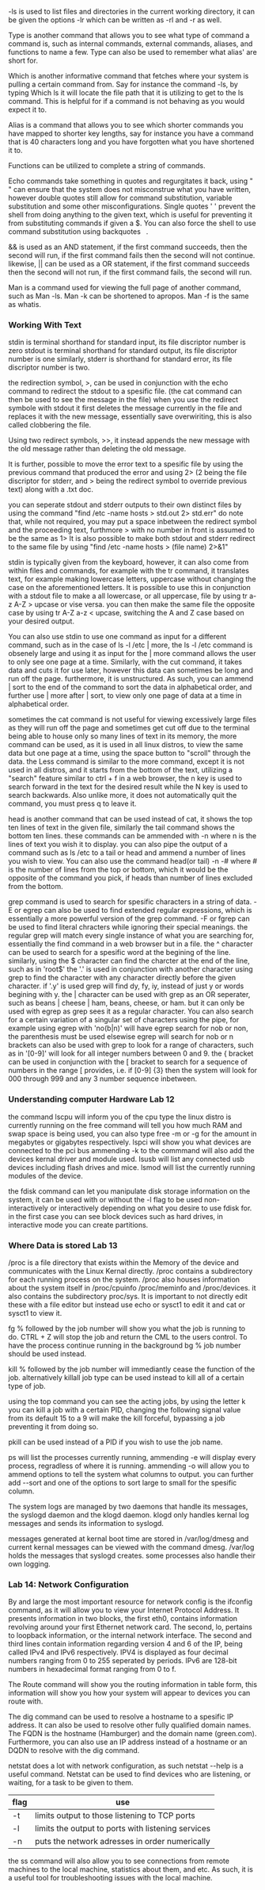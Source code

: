 -ls is used to list files and directories in the current working directory, it can be given the options -lr which can be written as -rl and -r as well. 

Type is another command that allows you to see what type of command a command is, such as  internal commands, external commands, aliases, and functions to name a few. Type can also be used to remember what alias' are short for.

Which is another informative command that fetches where your system is pulling a certain command from. Say for instance the command -ls, by typing Which ls it will locate the file path that it is utilizing to get to the ls command. This is helpful for if a command is not behaving as you would expect it to.

Alias is a command that allows you to see which shorter commands you have mapped to shorter key lengths, say for instance you have a command that is 40 characters long and you have forgotten what you have shortened it to.

Functions can be utilized to complete a string of commands. 

Echo commands take something in quotes and regurgitates it back, using " " can ensure that the system does not misconstrue what you have written, however double quotes still allow for command substitution, variable substitution and some other misconfigurations. Single quotes ' ' prevent the shell from doing anything to the given text, which is useful for preventing it from substituting commands if given a $. You can also force the shell to use command substitution using backquotes ` `.

&& is used as an AND statement, if the first command succeeds, then the second will run, if the first command fails then the second will not continue. likewise, || can be used as a OR statement, if the first command succeeds then the second will not run, if the first command fails, the second will run.

Man is a command used for viewing the full page of another command, such as Man -ls. Man -k can be shortened to apropos. Man -f is the same as whatis. 



### Working With Text
stdin is terminal shorthand for standard input, its file discriptor number is zero
stdout is terminal shorthand for standard output, its file discriptor number is one
similarly, stderr is shorthand for standard error, its file discriptor number is two.

the redirection symbol, >, can be used in conjunction with the echo command to redirect the stdout to a spesific file. (the cat command can then be used to see the message in the file)
when you use the redirect symbole with stdout it first deletes the message currently in the file and replaces it with the new message, essentially save overwiriting, this is also called clobbering the file.

Using two redirect symbols, >>, it instead appends the new message with the old message rather than deleting the old message. 

It is further, possible to move the error text to a spesific file by using the previous command that produced the error and using 2> (2 being the file discriptor for stderr, and > being the redirect symbol to override previous text) along with a .txt doc.

you can seperate stdout and stderr outputs to their own distinct files by using the command "find /etc -name hosts > std.out 2> std.err" do note that, while not required, you may put a space inbetween the redirect symbol and the proceeding text, furthmore > with no number in front is assumed to be the same as 1>
It is also possible to make both stdout and stderr redirect to the same file by using "find /etc -name hosts > (file name) 2>&1"

stdin is typically given from the keyboard, however, it can also come from within files and commands, for example with the tr command, it translates text, for example making lowercase letters, uppercase without changing the case on the aforementioned letters. It is possible to use this in conjunction with a stdout file to make a all lowercase, or all uppercase, file by using tr a-z A-Z > upcase or vise versa.
you can then make the same file the opposite case by using tr A-Z a-z < upcase, switching the A and Z case based on your desired output. 

You can also use stdin to use one command as input for a different command, such as in the case of ls -l /etc | more, the ls -l /etc command is obsenely large and using it as input for the | more command allows the user to only see one page at a time. 
Similarly, with the cut command, it takes data and cuts it for use later, however this data can sometimes be long and run off the page. furthermore, it is unstructured. As such, you can ammend | sort to the end of the command to sort the data in alphabetical order, and further use | more after | sort, to view only one page of data at a time in alphabetical order.

sometimes the cat command is not useful for viewing excessively large files as they will run off the page and sometimes get cut off due to the terminal being able to house only so many lines of text in its memory, the more command can be used, as it is used in all linux distros, to view the same data but one page at a time, using the space button to "scroll" through the data. the Less command is similar to the more command, except it is not used in all distros, and it starts from the bottom of the text, utilizing a "search" feature similar to ctrl + f in a web browser, the n key is used to search forward in the text for the desired result while the N key is used to search backwards. Also unlike more, it does not automatically quit the command, you must press q to leave it. 

head is another command that can be used instead of cat, it shows the top ten lines of text in the given file, similarly the tail command shows the bottom ten lines. these commands can be ammended with -n where n is the lines of text you wish it to display. you can also pipe the output of a command such as ls /etc to a tail or head and ammend a number of lines you wish to view. You can also use the command head(or tail) -n -# where # is the number of lines from the top or bottom, which it would be the opposite of the command you pick, if heads than number of lines excluded from the bottom. 

grep command is used to search for spesific characters in a string of data. -E or egrep can also be used to find extended regular expressions, which is essentially a more powerful version of the grep command. -F or fgrep can be used to find literal chracters while ignoring their special meanings. 
the regular grep will match every single instance of what you are searching for, essentially the find command in a web browser but in a file. the ^ character can be used to search for a spesific word at the begining of the line. similarly, using the $ character can find the charcter at the end of the line, such as in 'root$' the '.' is used in conjunction with another character using grep to find the character with any character directly before the given character. if '.y' is used grep will find dy, fy, iy, instead of just y or words begining with y.
the | character can be used with grep as an OR seperater, such as beans | cheese | ham, beans, cheese, or ham. but it can only be used with egrep as grep sees it as a regular character. 
You can also search for a certain variation of a singular set of characters using the pipe, for example using egrep with 'no(b|n)' will have egrep search for nob or non, the parenthesis must be used elsewise egrep will search for nob or n
brackets can also be used with grep to look for a range of characters, such as in '[0-9]' will look for all integer numbers between 0 and 9.
the { bracket can be used in conjunction with the [ bracket to search for a sequence of numbers in the range [ provides, i.e. if [0-9] {3} then the system will look for 000 through 999 and any 3 number sequence inbetween.

### Understanding computer Hardware Lab 12
the command lscpu will inform you of the cpu type the linux distro is currently running on
the free command will tell you how much RAM and swap space is being used, you can also type free -m or -g for the amount in megabytes or gigabytes respectively. 
lspci will show you what devices are connected to the pci bus ammending -k to the commmand will also add the devices kernal driver and module used.
lsusb will list any connected usb devices including flash drives and mice.
lsmod will list the currently running modules of the device.

the fdisk command can let you manipulate disk storage information on the system, it can be used with or without the -l flag to be used non-interactively or interactively depending on what you desire to use fdisk for. in the first case you can see block devices such as hard drives, in interactive mode you can create partitions. 

### Where Data is stored Lab 13
/proc is a file directory that exists within the Memory of the device and communicates with the Linux Kernal directly. /proc contains a subdirectory for each running process on the system. /proc also houses information about the system itself in /proc/cpuinfo /proc/meminfo and /proc/devices. it also contains the subdirectory proc/sys. It is important to not directly edit these with a file editor but instead use echo or sysct1 to edit it and cat or sysct1 to view it. 

fg % followed by the job number will show you what the job is running to do. CTRL + Z will stop the job and return the CML to the users control. To have the process continue running in the background bg % job number should be used instead. 

kill % followed by the job number will immediantly cease the function of the job. alternatively killall job type can be used instead to kill all of a certain type of job.

using the top command you can see the acting jobs, by using the letter k you can kill a job with a certain PID, changing the following signal value from its default 15 to a 9 will make the kill forceful, bypassing a job preventing it from doing so.

pkill can be used instead of a PID if you wish to use the job name.

ps will list the processes currently running, ammending -e will display every process, regradless of where it is running. ammending -o will allow you to ammend options to tell the system what columns to output. you can further add --sort and one of the options to sort large to small for the spesific column.

The system logs are managed by two daemons that handle its messages, the syslogd daemon and the klogd daemon. klogd only handles kernal log messages and sends its information to syslogd.

messages generated at kernal boot time are stored in /var/log/dmesg and current kernal messages can be viewed with the command dmesg. /var/log holds the messages that syslogd creates. some processes also handle their own logging. 

### Lab 14: Network Configuration
By and large the most important resource for network config is the ifconfig command, as it will allow you to view your Internet Protocol Address. It presents information in two blocks, the first eth0, contains information revolving around your first Ethernet network card. The second, lo, pertains to loopback information, or the internal network interface. The second and third lines contain information regarding version 4 and 6 of the IP, being called IPv4 and IPv6 respectively. IPV4 is displayed as four decimal numbers ranging from 0 to 255 seperated by periods. IPv6 are 128-bit numbers in hexadecimal format ranging from 0 to f.

The Route command will show you the routing information in table form, this information will show you how your system will appear to devices you can route with. 

The dig command can be used to resolve a hostname to a spesific IP address. It can also be used to resolve other fully qualified domain names. The FQDN is the hostname (Hamburger) and the domain name (green.com). Furthermore, you can also use an IP address instead of a hostname or an DQDN to resolve with the dig command. 

netstat does a lot with network configuration, as such netstat --help is a useful command. Netstat can be used to find devices who are listening, or waiting, for a task to be given to them. 

|flag| use|
|--------|-------|
|-t| limits output to those listening to TCP ports|
|-l| limits the output to ports with listening services|
|-n| puts the network adresses in order numerically|

the ss command will also allow you to see connections from remote machines to the local machine, statistics about them, and etc. As such, it is a useful tool for troubleshooting issues with the local machine. 

